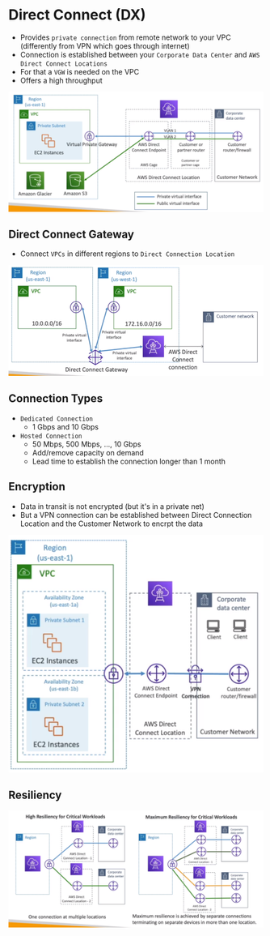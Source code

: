 # Direct Connect (DX)

- Provides `private connection` from remote network to your VPC (differently from VPN which goes through internet)
- Connection is established between your `Corporate Data Center` and `AWS Direct Connect Locations`
- For that a `VGW` is needed on the VPC
- Offers a high throughput

![Direct Connect](../../images/direct-connect.png)

## Direct Connect Gateway

- Connect `VPCs` in different regions to `Direct Connection Location`

![Direct Connect Gateway](../../images/direct-connect-gateway.png)

## Connection Types

- `Dedicated Connection`
  - 1 Gbps and 10 Gbps
- `Hosted Connection`
  - 50 Mbps, 500 Mbps, ..., 10 Gbps
  - Add/remove capacity on demand
  - Lead time to establish the connection longer than 1 month

## Encryption

- Data in transit is not encrypted (but it's in a private net)
- But a VPN connection can be established between Direct Connection Location and the Customer Network to encrpt the data

![Direct Connect Encryption](../../images/direct-connect-encryption.png)

## Resiliency

![Direct Connect Resiliency](../../images/direct-connect-resiliency.png)
